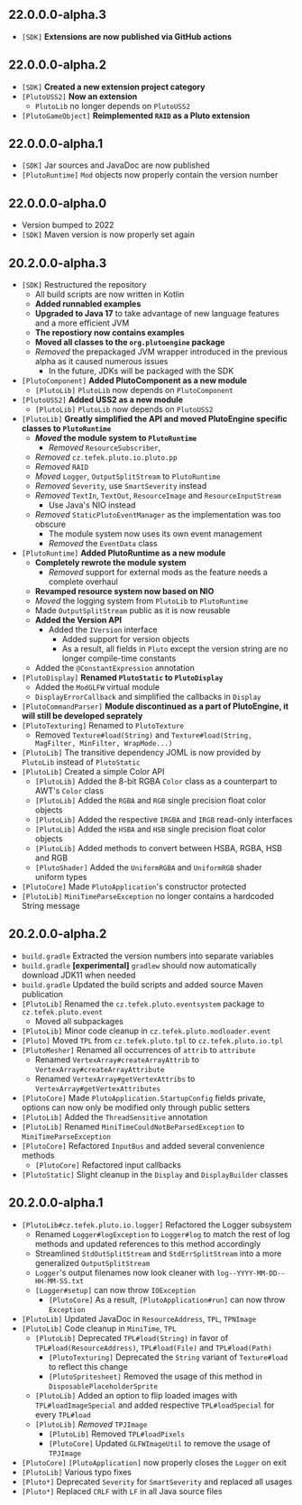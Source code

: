 ## 22.0.0.0-alpha.3
* `[SDK]` **Extensions are now published via GitHub actions**
  
## 22.0.0.0-alpha.2
* `[SDK]` **Created a new extension project category**
* `[PlutoUSS2]` **Now an extension**
  * `PlutoLib` no longer depends on `PlutoUSS2`
* `[PlutoGameObject]` **Reimplemented `RAID` as a Pluto extension**

## 22.0.0.0-alpha.1
* `[SDK]` Jar sources and JavaDoc are now published 
* `[PlutoRuntime]` `Mod` objects now properly contain the version number

## 22.0.0.0-alpha.0
* Version bumped to 2022
* `[SDK]` Maven version is now properly set again

## 20.2.0.0-alpha.3
* `[SDK]` Restructured the repository
  * All build scripts are now written in Kotlin
  * **Added runnabled examples**
  * **Upgraded to Java 17** to take advantage of new language features and a more efficient JVM
  * **The repostiory now contains examples**
  * **Moved all classes to the `org.plutoengine` package**
  * *Removed* the prepackaged JVM wrapper introduced in the previous alpha
      as it caused numerous issues
    * In the future, JDKs will be packaged with the SDK
* `[PlutoComponent]` **Added PlutoComponent as a new module**
    * `[PlutoLib]` `PlutoLib` now depends on `PlutoComponent`
* `[PlutoUSS2]` **Added USS2 as a new module**
    * `[PlutoLib]` `PlutoLib` now depends on `PlutoUSS2`
* `[PlutoLib]` **Greatly simplified the API and moved PlutoEngine specific classes to `PlutoRuntime`**
  * ***Moved* the module system to `PlutoRuntime`**
    * *Removed* `ResourceSubscriber`,
  * *Removed* `cz.tefek.pluto.io.pluto.pp`
  * *Removed* `RAID`
  * *Moved* `Logger`, `OutputSplitStream` to `PlutoRuntime`
  * *Removed* `Severity`, use `SmartSeverity` instead
  * *Removed* `TextIn`, `TextOut`, `ResourceImage` and `ResourceInputStream`
    * Use Java's NIO instead
  * *Removed* `StaticPlutoEventManager` as the implementation was too obscure
      * The module system now uses its own event management
      * *Removed* the `EventData` class
* `[PlutoRuntime]` **Added PlutoRuntime as a new module**
    * **Completely rewrote the module system**
      * *Removed* support for external mods as the feature needs a complete overhaul
    * **Revamped resource system now based on NIO**
    * *Moved* the logging system from `PlutoLib` to `PlutoRuntime`
    * Made `OutputSplitStream` public as it is now reusable
    * **Added the Version API**
      * Added the `IVersion` interface
        * Added support for version objects
        * As a result, all fields in `Pluto` except the version string are no longer compile-time constants
    * Added the `@ConstantExpression` annotation 
* `[PlutoDisplay]` **Renamed `PlutoStatic` to `PlutoDisplay`**
  * Added the `ModGLFW` virtual module
  * `DisplayErrorCallback` and simplified the callbacks in `Display`
* `[PlutoCommandParser]` **Module discontinued as a part of PlutoEngine, it will still be developed seprately**
* `[PlutoTexturing]` Renamed to `PlutoTexture`
    * Removed `Texture#load(String)` and `Texture#load(String, MagFilter, MinFilter, WrapMode...)`
* `[PlutoLib]` The transitive dependency JOML is now provided by `PlutoLib` instead of `PlutoStatic`
* `[PlutoLib]` Created a simple Color API
    * `[PlutoLib]` Added the 8-bit RGBA `Color` class as a counterpart to AWT's `Color` class
    * `[PlutoLib]` Added the `RGBA` and `RGB` single precision float color objects
    * `[PlutoLib]` Added the respective `IRGBA` and `IRGB` read-only interfaces
    * `[PlutoLib]` Added the `HSBA` and `HSB` single precision float color objects
    * `[PlutoLib]` Added methods to convert between HSBA, RGBA, HSB and RGB
    * `[PlutoShader]` Added the `UniformRGBA` and `UniformRGB` shader uniform types
* `[PlutoCore]` Made `PlutoApplication`'s constructor protected
* `[PlutoLib]` `MiniTimeParseException` no longer contains a hardcoded String message

## 20.2.0.0-alpha.2
* `build.gradle` Extracted the version numbers into separate variables
* `build.gradle` **[experimental]** `gradlew` should now automatically download JDK11 when needed
* `build.gradle` Updated the build scripts and added source Maven publication
* `[PlutoLib]` Renamed the `cz.tefek.pluto.eventsystem` package to `cz.tefek.pluto.event`
    * Moved all subpackages
* `[PlutoLib]` Minor code cleanup in `cz.tefek.pluto.modloader.event`
* `[Pluto]` Moved `TPL` from `cz.tefek.pluto.tpl` to `cz.tefek.pluto.io.tpl`
* `[PlutoMesher]` Renamed all occurrences of `attrib` to `attribute`
    * Renamed `VertexArray#createArrayAttrib` to `VertexArray#createArrayAttribute`
    * Renamed `VertexArray#getVertexAttribs` to `VertexArray#getVertexAttributes`
* `[PlutoCore]` Made `PlutoApplication.StartupConfig` fields private, options
  can now only be modified only through public setters
* `[PlutoLib]` Added the `ThreadSensitive` annotation
* `[PlutoLib]` Renamed `MiniTimeCouldNotBeParsedException` to `MiniTimeParseException`
* `[PlutoCore]` Refactored `InputBus` and added several convenience methods
    * `[PlutoCore]` Refactored input callbacks
* `[PlutoStatic]` Slight cleanup in the `Display` and `DisplayBuilder` classes

## 20.2.0.0-alpha.1
* `[PlutoLib#cz.tefek.pluto.io.logger]` Refactored the Logger subsystem
    * Renamed `Logger#logException` to `Logger#log` to  match the rest
      of log methods and updated references to this method accordingly
    * Streamlined `StdOutSplitStream` and `StdErrSplitStream` into a more generalized
      `OutputSplitStream`
    * `Logger`'s output filenames now look cleaner with `log--YYYY-MM-DD--HH-MM-SS.txt`
    * `[Logger#setup]` can now throw `IOException`
        * `[PlutoCore]` As a result, `[PlutoApplication#run]` can now throw `Exception`
* `[PlutoLib]` Updated JavaDoc in `ResourceAddress`, `TPL`, `TPNImage`
* `[PlutoLib]` Code cleanup in `MiniTime`, `TPL`
    * `[PlutoLib]` Deprecated `TPL#load(String)` in favor of `TPL#load(ResourceAddress)`, 
      `TPL#load(File)` and `TPL#load(Path)`
        * `[PlutoTexturing]` Deprecated the `String` variant of `Texture#load`
          to reflect this change
        * `[PlutoSpritesheet]` Removed the usage of this method
          in `DisposablePlaceholderSprite`
    * `[PlutoLib]` Added an option to flip loaded images with `TPL#loadImageSpecial`
      and added respective `TPL#loadSpecial` for every `TPL#load`
    * `[PlutoLib]` *Removed* `TPJImage`
        * `[PlutoLib]` Removed `TPL#loadPixels`
        * `[PlutoCore]` Updated `GLFWImageUtil` to remove the usage of `TPJImage`
* `[PlutoCore]` `[PlutoApplication]` now properly closes the `Logger` on exit
* `[PlutoLib]` Various typo fixes
* `[Pluto*]` Deprecated `Severity` for `SmartSeverity` and replaced all usages
* `[Pluto*]` Replaced `CRLF` with `LF` in all Java source files